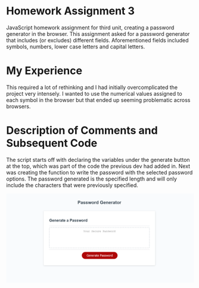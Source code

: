# Homework Assignment 3

JavaScript homework assignment for third unit, creating a password generator in the browser. This assignment asked for a password generator that includes (or excludes) different fields. Aforementioned fields included symbols, numbers, lower case letters and capital letters.

# My Experience

This required a lot of rethinking and I had initially overcomplicated the project very intensely. I wanted to use the numerical values assigned to each symbol in the browser but that ended up seeming problematic across browsers.

# Description of Comments and Subsequent Code

The script starts off with declaring the variables under the generate button at the top, which was part of the code the previous dev had added in. Next was creating the function to write the password with the selected password options. The password generated is the specified length and will only include the characters that were previously specified.

![Screenshot of Application](Homework\Assets\password-generator.png)
